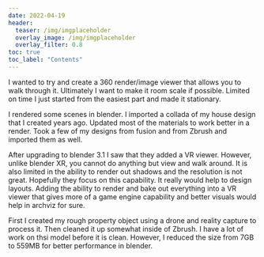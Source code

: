 ```yaml
---
date: 2022-04-19
header:
  teaser: /img/imgplaceholder
  overlay_image: /img/imgplaceholder
  overlay_filter: 0.8
toc: true
toc_label: "Contents"
--- 
```

I wanted to try and create a 360 render/image viewer that allows you to walk
through it. Ultimately I want to make it room scale if possible. Limited on
time I just started from the easiest part and made it stationary.

I rendered some scenes in blender. I imported a collada of my house design
that I created years ago. Updated most of the materials to work better in a
render. Took a few of my designs from fusion and from Zbrush and imported them
as well.

After upgrading to blender 3.1 I saw that they added a VR viewer. However,
unlike blender XR, you cannot do anything but view and walk around. It is also
limited in the ability to render out shadows and the resolution is not great.
Hopefully they focus on this capability. It really would help to design
layouts. Adding the ability to render and bake out everything into a VR viewer
that gives more of a game engine capability and better visuals would help in
archviz for sure.

First I created my rough property object using a drone and reality capture to
process it. Then cleaned it up somewhat inside of Zbrush. I have a lot of work
on thsi model before it is clean. However, I reduced the size from 7GB to
559MB for better performance in blender.

